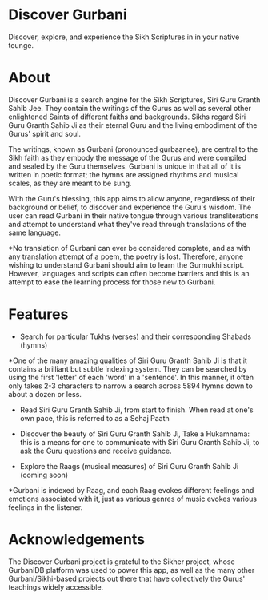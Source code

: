 # Discover Gurbani

Discover, explore, and experience the Sikh Scriptures in in your native tounge.


About
=====

Discover Gurbani is a search engine for the Sikh Scriptures, Siri Guru Granth Sahib Jee. They contain the writings of the Gurus as well as several other enlightened Saints of different faiths and backgrounds. Sikhs regard Siri Guru Granth Sahib Ji as their eternal Guru and the living embodiment of the Gurus' spirit and soul.

The writings, known as Gurbani (pronounced gurbaanee), are central to the Sikh faith as they embody the message of the Gurus and were compiled and sealed by the Guru themselves. Gurbani is unique in that all of it is written in poetic format; the hymns are assigned rhythms and musical scales, as they are meant to be sung.

With the Guru's blessing, this app aims to allow anyone, regardless of their background or belief, to discover and experience the Guru's wisdom. The user can read Gurbani in their native tongue through various transliterations and attempt to understand what they've read through translations of the same language.

*No translation of Gurbani can ever be considered complete, and as with any translation attempt of a poem, the poetry is lost. Therefore, anyone wishing to understand Gurbani should aim to learn the Gurmukhi script. However, languages and scripts can often become barriers and this is an attempt to ease the learning process for those new to Gurbani.



Features
========

- Search for particular Tukhs (verses) and their corresponding Shabads (hymns)

*One of the many amazing qualities of Siri Guru Granth Sahib Ji is that it contains a brilliant but subtle indexing system. They can be searched by using the first 'letter' of each 'word' in a 'sentence'. In this manner, it often only takes 2-3 characters to narrow a search across 5894 hymns down to about a dozen or less.

- Read Siri Guru Granth Sahib Ji, from start to finish. When read at one's own pace, this is referred to as a Sehaj Paath

- Discover the beauty of Siri Guru Granth Sahib Ji, Take a Hukamnama: this is a means for one to communicate with Siri Guru Granth Sahib Ji, to ask the Guru questions and receive guidance.

- Explore the Raags (musical measures) of Siri Guru Granth Sahib Ji (coming soon)

*Gurbani is indexed by Raag, and each Raag evokes different feelings and emotions associated with it, just as various genres of music evokes various feelings in the listener.



Acknowledgements
================

The Discover Gurbani project is grateful to the Sikher project, whose GurbaniDB platform was used to power this app, as well as the many other Gurbani/Sikhi-based projects out there that have collectively the Gurus' teachings widely accessible.
